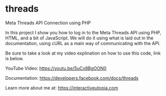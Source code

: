 # threads
Meta Threads API Connection using PHP

In this project I show you how to log in to the Meta Threads API using PHP, HTML, and a bit of JavaScript. We will do it using what is laid out in the documentation, using cURL as a main way of communicating with the API.

Be sure to take a look at my video explination on how to use this code, link is below.
 
 YouTube Video: 
   https://youtu.be/5uCx8BgOON0

  Documentation:
    https://developers.facebook.com/docs/threads

  Learn more about me at:
    https://interactiveutopia.com
